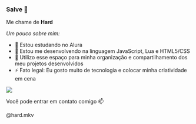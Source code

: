 ### Salve 👻
  
Me chame de **Hard**

_Um pouco sobre mim:_

- 🔭 Estou estudando no Alura
- 🌱 Estou me desenvolvendo na linguagem JavaScript, Lua e HTML5/CSS
- 👯 Utilizo esse espaço para minha organização e compartilhamento dos meu projetos desenvolvidos
- ⚡ Fato legal: Eu gosto muito de tecnologia e colocar minha criatividade em cena

![](https://giffiles.alphacoders.com/211/211314.gif)


Você pode entrar em contato comigo 📫

@hard.mkv
